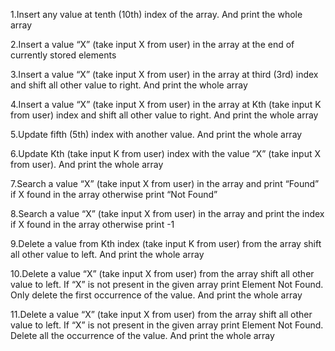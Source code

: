 1.Insert any value at tenth (10th) index of the array.
And print the whole array

2.Insert a value “X” (take input X from user) in
the array at the end of currently stored elements

3.Insert a value “X” (take input X from user) in the array at third (3rd) index and
  shift all other value to right. And print the whole array
  
4.Insert a value “X” (take input X from user) in the array at Kth (take input K from user)
  index and shift all other value to right. And print the whole array
    
5.Update fifth (5th) index with another value. And print the whole array 

6.Update Kth (take input K from user) index with the value
  “X” (take input X from user). And print the whole array
  
7.Search a value “X” (take input X from user) in the array and print
  “Found” if X found in the array otherwise print “Not Found”
    
8.Search a value “X” (take input X from user) in the array and
 print the index if X found in the array otherwise print -1
 
9.Delete a value from Kth index (take input K from user) from
  the array shift all other value to left. And print the whole array
  
10.Delete a value “X” (take input X from user) from
   the array shift all other value to left. If “X”
   is not present in the given array print Element
   Not Found. Only delete the first occurrence of
   the value. And print the whole array
   
11.Delete a value “X” (take input X from user) from
   the array shift all other value to left. If “X”
   is not present in the given array print Element
   Not Found. Delete all the occurrence of the value.
   And print the whole array
    
  
    
